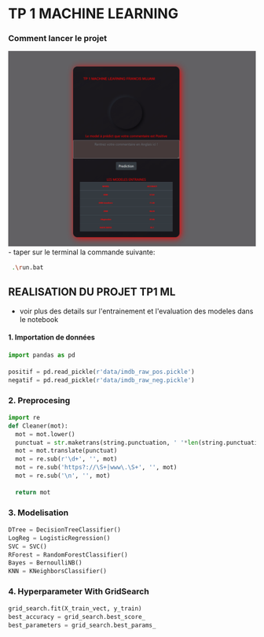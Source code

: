# TP 1 MACHINE LEARNING


### Comment lancer le projet
![alt app](./img.png)
    - taper sur le terminal la commande suivante:

```bash
 .\run.bat
```
## REALISATION DU PROJET TP1 ML
 - voir plus des details sur l'entrainement et l'evaluation des modeles dans le notebook
#### 1. Importation de données
```python
import pandas as pd

positif = pd.read_pickle(r'data/imdb_raw_pos.pickle')
negatif = pd.read_pickle(r'data/imdb_raw_neg.pickle')
```
### 2. Preprocesing
```python
import re
def Cleaner(mot):
  mot = mot.lower()
  punctuat = str.maketrans(string.punctuation, ' '*len(string.punctuation))
  mot = mot.translate(punctuat)
  mot = re.sub(r'\d+', '', mot)
  mot = re.sub('https?://\S+|www\.\S+', '', mot)
  mot = re.sub('\n', '', mot)

  return mot
```
### 3. Modelisation
```python
DTree = DecisionTreeClassifier()
LogReg = LogisticRegression()
SVC = SVC()
RForest = RandomForestClassifier()
Bayes = BernoulliNB()
KNN = KNeighborsClassifier()
```
### 4. Hyperparameter With GridSearch
```python
grid_search.fit(X_train_vect, y_train)
best_accuracy = grid_search.best_score_
best_parameters = grid_search.best_params_
```


